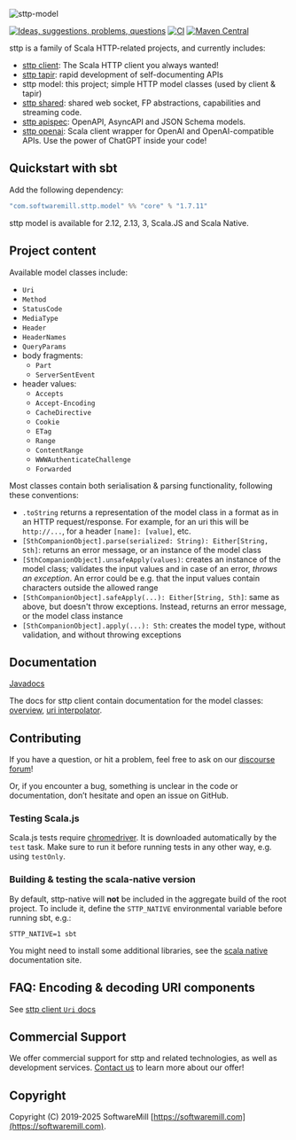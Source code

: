 ![sttp-model](https://github.com/softwaremill/sttp-model/raw/master/banner.png)

[![Ideas, suggestions, problems, questions](https://img.shields.io/badge/Discourse-ask%20question-blue)](https://softwaremill.community/c/sttp-client)
[![CI](https://github.com/softwaremill/sttp-model/workflows/CI/badge.svg)](https://github.com/softwaremill/sttp-model/actions?query=workflow%3ACI+branch%3Amaster)
[![Maven Central](https://maven-badges.herokuapp.com/maven-central/com.softwaremill.sttp.model/core_2.12/badge.svg)](https://maven-badges.herokuapp.com/maven-central/com.softwaremill.sttp.model/core_2.13)

sttp is a family of Scala HTTP-related projects, and currently includes:

* [sttp client](https://github.com/softwaremill/sttp): The Scala HTTP client you always wanted!
* [sttp tapir](https://github.com/softwaremill/tapir): rapid development of self-documenting APIs
* sttp model: this project; simple HTTP model classes (used by client & tapir)
* [sttp shared](https://github.com/softwaremill/sttp-shared): shared web socket, FP abstractions, capabilities and streaming code.
* [sttp apispec](https://github.com/softwaremill/sttp-apispec): OpenAPI, AsyncAPI and JSON Schema models.
* [sttp openai](https://github.com/softwaremill/sttp-openai): Scala client wrapper for OpenAI and OpenAI-compatible APIs. Use the power of ChatGPT inside your code!

## Quickstart with sbt

Add the following dependency:

```scala
"com.softwaremill.sttp.model" %% "core" % "1.7.11"
```

sttp model is available for 2.12, 2.13, 3, Scala.JS and Scala Native.

## Project content

Available model classes include:

* `Uri`
* `Method`
* `StatusCode`
* `MediaType`
* `Header`
* `HeaderNames`
* `QueryParams`
* body fragments:  
   * `Part`
   * `ServerSentEvent`  
* header values:
   * `Accepts`
   * `Accept-Encoding`
   * `CacheDirective`
   * `Cookie`
   * `ETag`
   * `Range`
   * `ContentRange`
   * `WWWAuthenticateChallenge`
   * `Forwarded`

Most classes contain both serialisation & parsing functionality, following these conventions:

* `.toString` returns a representation of the model class in a format as in an HTTP request/response. For example,
  for an uri this will be `http://...`, for a header `[name]: [value]`, etc.
* `[SthCompanionObject].parse(serialized: String): Either[String, Sth]`: returns an error message, or an instance of
  the model class
* `[SthCompanionObject].unsafeApply(values)`: creates an instance of the model class; validates the input values and in 
  case of an error, *throws an exception*. An error could be e.g. that the input values contain characters outside
  the allowed range
* `[SthCompanionObject].safeApply(...): Either[String, Sth]`: same as above, but doesn't throw exceptions. Instead,
  returns an error message, or the model class instance
* `[SthCompanionObject].apply(...): Sth`: creates the model type, without validation, and without throwing
  exceptions 

## Documentation

[Javadocs](https://www.javadoc.io/doc/com.softwaremill.sttp.model/core_2.12/latest/sttp/model/index.html)

The docs for sttp client contain documentation for the model classes: [overview](https://sttp.softwaremill.com/en/latest/model/model.html),
[uri interpolator](https://sttp.softwaremill.com/en/latest/model/uri.html).

## Contributing

If you have a question, or hit a problem, feel free to ask on our [discourse forum](https://softwaremill.community/c/sttp-client)!

Or, if you encounter a bug, something is unclear in the code or documentation, don’t hesitate and open an issue on GitHub.

### Testing Scala.js

Scala.js tests require [chromedriver](https://chromedriver.chromium.org/). It is downloaded automatically
by the `test` task. Make sure to run it before running tests in any other way, e.g. using `testOnly`.

### Building & testing the scala-native version

By default, sttp-native will **not** be included in the aggregate build of the root project. To include it, define the `STTP_NATIVE` environmental variable before running sbt, e.g.:

```
STTP_NATIVE=1 sbt
```

You might need to install some additional libraries, see the [scala native](http://www.scala-native.org/en/latest/user/setup.html) documentation site.

## FAQ: Encoding & decoding URI components

See [sttp client `Uri` docs](https://sttp.softwaremill.com/en/latest/model/uri.html#faq-encoding-decoding-uri-components)

## Commercial Support

We offer commercial support for sttp and related technologies, as well as development services. [Contact us](https://softwaremill.com) to learn more about our offer!

## Copyright

Copyright (C) 2019-2025 SoftwareMill [https://softwaremill.com](https://softwaremill.com).
